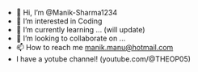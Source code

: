 - 👋 Hi, I’m @Manik-Sharma1234
- 👀 I’m interested in Coding
- 🌱 I’m currently learning ... (will update)
- 💞️ I’m looking to collaborate on ...
- 📫 How to reach me manik.manu@hotmail.com
- I have a yotube channel! (youtube.com/@THEOP05)

<!---
Manik-Sharma1234/Manik-Sharma1234 is a ✨ special ✨ repository because its `README.md` (this file) appears on your GitHub profile.
You can click the Preview link to take a look at your changes.
--->
